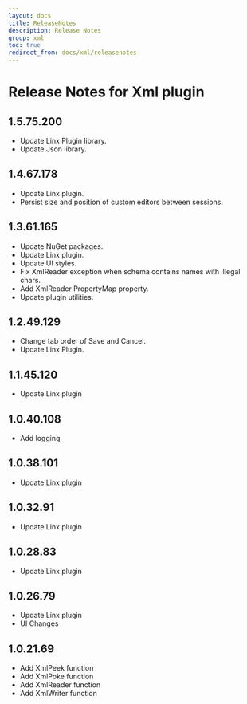 ```yaml
---
layout: docs
title: ReleaseNotes
description: Release Notes
group: xml
toc: true
redirect_from: docs/xml/releasenotes
---
```

# Release Notes for Xml plugin
<a id="1_5_75_200"></a>
## 1.5.75.200
- Update Linx Plugin library.
- Update Json library.

<a id="1_4_67_178"></a>
## 1.4.67.178
- Update Linx plugin.
- Persist size and position of custom editors between sessions.
<a id="1_3_61_165"></a>
## 1.3.61.165
- Update NuGet packages.
- Update Linx plugin.
- Update UI styles.
- Fix XmlReader exception when schema contains names with illegal chars.
- Add XmlReader PropertyMap property.
- Update plugin utilities.
<a id="1_2_49_129"></a>
## 1.2.49.129
- Change tab order of Save and Cancel.
- Update Linx Plugin.
<a id="1_1_45_120"></a>
## 1.1.45.120
- Update Linx plugin
<a id="1_0_40_108"></a>
## 1.0.40.108
- Add logging
<a id="1_0_38_101"></a>
## 1.0.38.101
- Update Linx plugin
<a id="1_0_32_91"></a>
## 1.0.32.91
- Update Linx plugin
<a id="1_0_28_83"></a>
## 1.0.28.83
- Update Linx plugin
<a id="1_0_26_79"></a>
## 1.0.26.79
- Update Linx plugin
- UI Changes
<a id="1_0_21_69"></a>
## 1.0.21.69
- Add XmlPeek function
- Add XmlPoke function
- Add XmlReader function
- Add XmlWriter function
